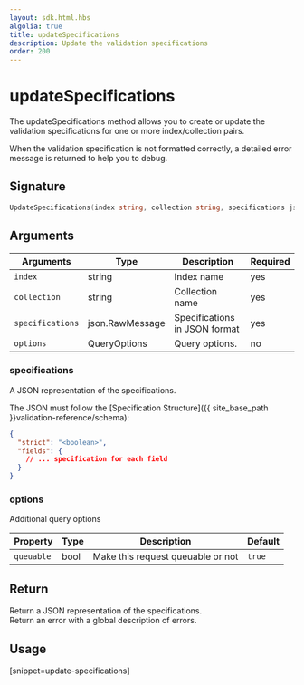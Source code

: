```yaml
---
layout: sdk.html.hbs
algolia: true
title: updateSpecifications
description: Update the validation specifications
order: 200
---
```


# updateSpecifications

The updateSpecifications method allows you to create or update the validation specifications for one or more index/collection pairs.

When the validation specification is not formatted correctly, a detailed error message is returned to help you to debug.

## Signature

```go
UpdateSpecifications(index string, collection string, specifications json.RawMessage, options types.QueryOptions) (json.RawMessage, error)
```

## Arguments

| Arguments    | Type    | Description | Required
|--------------|---------|-------------|----------
| ``index`` | string | Index name    | yes  |
| ``collection`` | string | Collection name    | yes  |
| ``specifications`` | json.RawMessage | Specifications in JSON format  | yes  |
| `options` | QueryOptions | Query options. | no       |

### **specifications**

A JSON representation of the specifications.  

The JSON must follow the [Specification Structure]({{ site_base_path }}validation-reference/schema):

```json
{
  "strict": "<boolean>",
  "fields": {
    // ... specification for each field
  }
}
```

### **options**

Additional query options

| Property   | Type    | Description                       | Default |
| ---------- | ------- | --------------------------------- | ------- |
| `queuable` | bool | Make this request queuable or not | `true`  |

## Return

Return a JSON representation of the specifications.  
Return an error with a global description of errors.

## Usage

[snippet=update-specifications]
